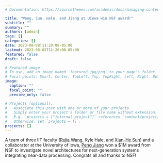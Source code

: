 ```yaml
---
# Documentation: https://sourcethemes.com/academic/docs/managing-content/

title: "Wang, Sun, Hale, and Jiang at UIowa win NSF award!"
subtitle: ""
summary: ""
authors: [admin]
tags: []
categories: []
date: 2023-08-08T11:20:08-05:00
lastmod: 2023-08-08T11:20:08-05:00
featured: false
draft: false

# Featured image
# To use, add an image named `featured.jpg/png` to your page's folder.
# Focal points: Smart, Center, TopLeft, Top, TopRight, Left, Right, BottomLeft, Bottom, BottomRight.
image:
  caption: ""
  focal_point: ""
  preview_only: false

# Projects (optional).
#   Associate this post with one or more of your projects.
#   Simply enter your project's folder or file name without extension.
#   E.g. `projects = ["internal-project"]` references `content/project/deep-learning/index.md`.
#   Otherwise, set `projects = []`.
projects: []
---
```


A team of three IIT faculty ([Rujia Wang](https://rujiawang.github.io/), Kyle
Hale, and [Xian-He Sun](http://www.cs.iit.edu/~scs/sun/)) and a collaborator at
the University of Iowa, [Peng
Jiang](https://homepage.divms.uiowa.edu/~penjiang/) won a $1M award from NSF to
investigate novel architectures for next-generation systems integrating
near-data processing. Congrats all and thanks to NSF!
